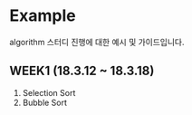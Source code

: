 # Example

algorithm 스터디 진행에 대한 예시 및 가이드입니다.

## WEEK1 (18.3.12 ~ 18.3.18)

1. Selection Sort
2. Bubble Sort
